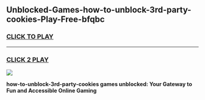 
## Unblocked-Games-how-to-unblock-3rd-party-cookies-Play-Free-bfqbc
<h3>
<a href="https://premium76.site?title=how-to-unblock-3rd-party-cookies&ref=21A">CLICK TO PLAY</a></h3>
<hr>

<h3>
<a href="https://premium76.site?title=how-to-unblock-3rd-party-cookies&ref=21A">CLICK 2 PLAY</a>
  
</h3>

<a href="https://premium76.site?title=how-to-unblock-3rd-party-cookies&ref=21A"><img src="https://clearcache.store/games.png"></a>


**how-to-unblock-3rd-party-cookies games unblocked: Your Gateway to Fun and Accessible Online Gaming**
